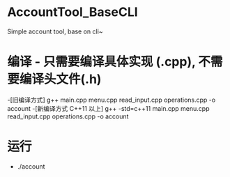 # AccountTool_BaseCLI
Simple account tool, base on cli~

# 编译 - 只需要编译具体实现 (.cpp), 不需要编译头文件(.h)
-[旧编译方式] g++ main.cpp menu.cpp read_input.cpp operations.cpp -o account
-[新编译方式 C++11 以上] g++ -std=c++11 main.cpp menu.cpp read_input.cpp operations.cpp -o account

# 运行
- ./account
